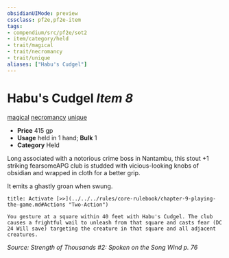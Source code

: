 ```yaml
---
obsidianUIMode: preview
cssclass: pf2e,pf2e-item
tags:
- compendium/src/pf2e/sot2
- item/category/held
- trait/magical
- trait/necromancy
- trait/unique
aliases: ["Habu's Cudgel"]
---
```

# Habu's Cudgel *Item 8*  
[magical](../../../rules/traits/magical.md)  [necromancy](../../../rules/traits/necromancy.md)  [unique](../../../rules/traits/unique.md)  

- **Price** 415 gp
- **Usage** held in 1 hand; **Bulk** 1
- **Category** Held

Long associated with a notorious crime boss in Nantambu, this stout +1 striking fearsomeAPG club is studded with vicious-looking knobs of obsidian and wrapped in cloth for a better grip.

It emits a ghastly groan when swung.

```ad-embed-ability
title: Activate [>>](../../../rules/core-rulebook/chapter-9-playing-the-game.md#Actions "Two-Action")

You gesture at a square within 40 feet with Habu's Cudgel. The club causes a frightful wail to unleash from that square and casts fear (DC 24 Will save) targeting the creature in that square and all adjacent creatures.
```

*Source: Strength of Thousands #2: Spoken on the Song Wind p. 76*
